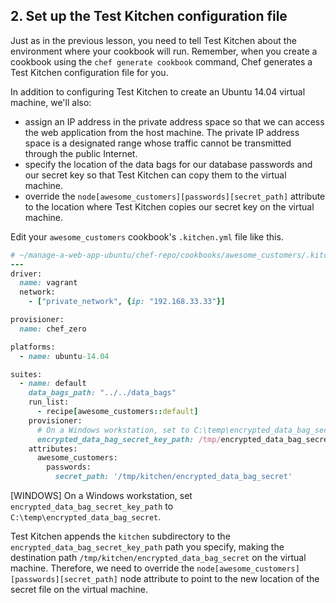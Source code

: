## 2. Set up the Test Kitchen configuration file

Just as in the previous lesson, you need to tell Test Kitchen about the environment where your cookbook will run. Remember, when you create a cookbook using the `chef generate cookbook` command, Chef generates a Test Kitchen configuration file for you.

In addition to configuring Test Kitchen to create an Ubuntu 14.04 virtual machine, we'll also:

* assign an IP address in the private address space so that we can access the web application from the host machine. The private IP address space is a designated range whose traffic cannot be transmitted through the public Internet.
* specify the location of the data bags for our database passwords and our secret key so that Test Kitchen can copy them to the virtual machine.
* override the `node[awesome_customers][passwords][secret_path]` attribute to the location where Test Kitchen copies our secret key on the virtual machine.

Edit your `awesome_customers` cookbook's <code class="file-path">.kitchen.yml</code> file like this.

```ruby
# ~/manage-a-web-app-ubuntu/chef-repo/cookbooks/awesome_customers/.kitchen.yml
---
driver:
  name: vagrant
  network:
    - ["private_network", {ip: "192.168.33.33"}]

provisioner:
  name: chef_zero

platforms:
  - name: ubuntu-14.04

suites:
  - name: default
    data_bags_path: "../../data_bags"
    run_list:
      - recipe[awesome_customers::default]
    provisioner:
      # On a Windows workstation, set to C:\temp\encrypted_data_bag_secret.
      encrypted_data_bag_secret_key_path: /tmp/encrypted_data_bag_secret
    attributes:
      awesome_customers:
        passwords:
          secret_path: '/tmp/kitchen/encrypted_data_bag_secret'
```

[WINDOWS] On a Windows workstation, set `encrypted_data_bag_secret_key_path` to <code clas="file-path">C:\temp\encrypted\_data\_bag\_secret</code>.

Test Kitchen appends the <code class="file-path">kitchen</code> subdirectory to the `encrypted_data_bag_secret_key_path` path you specify, making the destination path <code class="file-path">/tmp/kitchen/encrypted\_data\_bag\_secret</code> on the virtual machine. Therefore, we need to override the `node[awesome_customers][passwords][secret_path]` node attribute to point to the new location of the secret file on the virtual machine.
